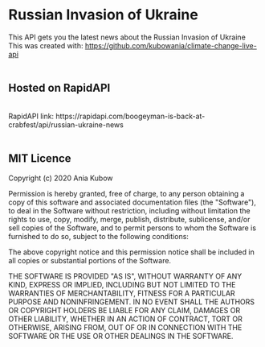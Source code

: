 # Russian Invasion of Ukraine

This API gets you the latest news about the Russian Invasion of Ukraine
<br>
This was created with: https://github.com/kubowania/climate-change-live-api
<br>
<br>

## Hosted on RapidAPI
<br>
RapidAPI link: https://rapidapi.com/boogeyman-is-back-at-crabfest/api/russian-ukraine-news
<br>
<br>




## MIT Licence

Copyright (c) 2020 Ania Kubow

Permission is hereby granted, free of charge, to any person obtaining a copy of this software and associated documentation files (the "Software"), to deal in the Software without restriction, including without limitation the rights to use, copy, modify, merge, publish, distribute, sublicense, and/or sell copies of the Software, and to permit persons to whom the Software is furnished to do so, subject to the following conditions:

The above copyright notice and this permission notice shall be included in all copies or substantial portions of the Software.

THE SOFTWARE IS PROVIDED "AS IS", WITHOUT WARRANTY OF ANY KIND, EXPRESS OR IMPLIED, INCLUDING BUT NOT LIMITED TO THE WARRANTIES OF MERCHANTABILITY, FITNESS FOR A PARTICULAR PURPOSE AND NONINFRINGEMENT. IN NO EVENT SHALL THE AUTHORS OR COPYRIGHT HOLDERS BE LIABLE FOR ANY CLAIM, DAMAGES OR OTHER LIABILITY, WHETHER IN AN ACTION OF CONTRACT, TORT OR OTHERWISE, ARISING FROM, OUT OF OR IN CONNECTION WITH THE SOFTWARE OR THE USE OR OTHER DEALINGS IN THE SOFTWARE.
